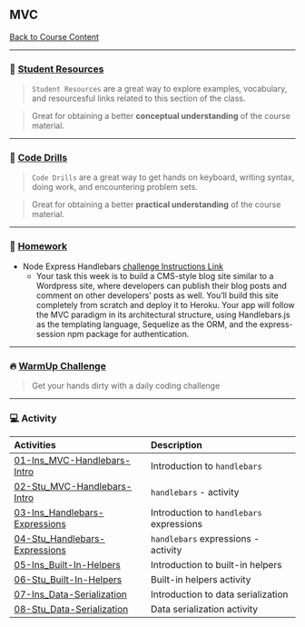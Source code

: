 ## MVC
[Back to Course Content](../../README.md)

-----
### :book: **[Student Resources](student-resources/README.md)**

> `Student Resources` are a great way to explore examples, vocabulary, and resourcesful links related to this section of the class.

> Great for obtaining a better **conceptual understanding** of the course material. 

------
### :dart: **[Code Drills](code-drills/README.md)**

> `Code Drills` are a great way to get hands on keyboard, writing syntax, doing work, and encountering problem sets. 

> Great for obtaining a better **practical understanding** of the course material. 

-----
### :pencil: **[Homework](challenge/README.md)**

- Node Express Handlebars
[challenge Instructions Link](challenge/README.md)
    * Your task this week is to build a CMS-style blog site similar to a Wordpress site, where developers can publish their blog posts and comment on other developers’ posts as well. You’ll build this site completely from scratch and deploy it to Heroku. Your app will follow the MVC paradigm in its architectural structure, using Handlebars.js as the templating language, Sequelize as the ORM, and the express-session npm package for authentication.

-----

### :fire: **[WarmUp Challenge](warm-up-challenge)**

> Get your hands dirty with a daily coding challenge

-----

### :computer: Activity

|  Activities |  Description |
|:--	|:--
|[01-Ins_MVC-Handlebars-Intro](activities/01-Ins_MVC-Handlebars-Intro)| Introduction to `handlebars` |
|[02-Stu_MVC-Handlebars-Intro](activities/02-Stu_MVC-Handlebars-Intro)| `handlebars` - activity |
|[03-Ins_Handlebars-Expressions](activities/03-Ins_Handlebars-Expressions)| Introduction to `handlebars` expressions |
|[04-Stu_Handlebars-Expressions](activities/04-Stu_Handlebars-Expressions)| `handlebars` expressions - activity |
|[05-Ins_Built-In-Helpers](activities/05-Ins_Built-In-Helpers)| Introduction to built-in helpers |
|[06-Stu_Built-In-Helpers](activities/06-Stu_Built-In-Helpers)| Built-in helpers activity |
|[07-Ins_Data-Serialization](activities/07-Ins_Data-Serialization)| Introduction to data serialization |
|[08-Stu_Data-Serialization](activities/08-Stu_Data-Serialization)| Data serialization activity|


